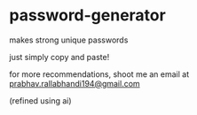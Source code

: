 # password-generator

makes strong unique passwords

just simply copy and paste!

for more recommendations, shoot me an email at prabhav.rallabhandi194@gmail.com

(refined using ai)
